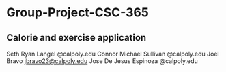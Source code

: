# Group-Project-CSC-365

## Calorie and exercise application

Seth Ryan Langel  @calpoly.edu
Connor Michael Sullivan  @calpoly.edu
Joel Bravo  jbravo23@calpoly.edu
Jose De Jesus Espinoza  @calpoly.edu
